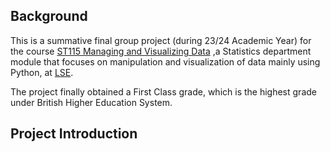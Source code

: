 ## Background
This is a summative final group project (during 23/24 Academic Year) for the course [ST115 Managing and Visualizing Data](https://www.lse.ac.uk/resources/calendar2023-2024/courseGuides/ST/2023_ST115.htm) ,a Statistics department module that focuses on manipulation and visualization of data mainly using Python, at [LSE](https://www.lse.ac.uk).

The project finally obtained a First Class grade, which is the highest grade under British Higher Education System.

## Project Introduction

